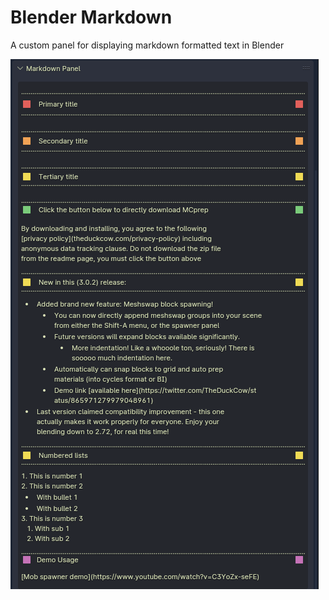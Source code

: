 # Blender Markdown
A custom panel for displaying markdown formatted text in Blender

![](/blender-markdownv02.png)

